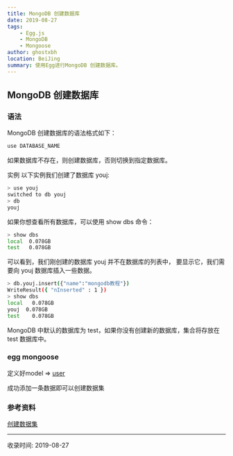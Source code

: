 ```yaml
---
title: MongoDB 创建数据库
date: 2019-08-27
tags:
    - Egg.js
    - MongoDB
    - Mongoose
author: ghostxbh
location: BeiJing
summary: 使用Egg进行MongoDB 创建数据库。
---
```

## MongoDB 创建数据库

### 语法
MongoDB 创建数据库的语法格式如下：
```bash
use DATABASE_NAME
```

如果数据库不存在，则创建数据库，否则切换到指定数据库。

实例
以下实例我们创建了数据库 youj:
```bash
> use youj
switched to db youj
> db
youj 
```

如果你想查看所有数据库，可以使用 show dbs 命令：
```bash
> show dbs
local  0.078GB
test   0.078GB
```

可以看到，我们刚创建的数据库 youj 并不在数据库的列表中， 要显示它，我们需要向 youj 数据库插入一些数据。
```bash
> db.youj.insert({"name":"mongodb教程"})
WriteResult({ "nInserted" : 1 })
> show dbs
local   0.078GB
youj  0.078GB
test    0.078GB
```

MongoDB 中默认的数据库为 test，如果你没有创建新的数据库，集合将存放在 test 数据库中。

### egg mongoose
定义好model => [user](https://github.com/ghostxbh/egg-mongodb-demo/blob/master/app/model/user.js)

成功添加一条数据即可以创建数据集

### 参考资料
[创建数据集](https://www.w3cschool.cn/mongodb/mongodb-create-database.html)


---
收录时间: 2019-08-27

<Vssue :title="$title" />
